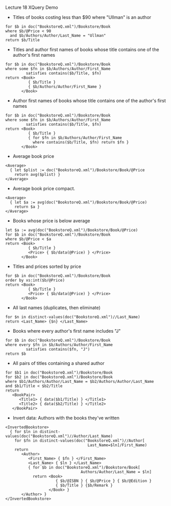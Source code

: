 Lecture 18 XQuery Demo
  - Titles of books costing less than $90 where "Ullman" is an author
  ```XQuery
  for $b in doc("BookstoreQ.xml")/Bookstore/Book
  where $b/@Price < 90
    and $b/Authors/Author/Last_Name = "Ullman"
  return $b/Title
  ```
  - Titles and author first names of books whose title contains one of the author's first names
  ```XQuery
  for $b in doc("BookstoreQ.xml")/Bookstore/Book
  where some $fn in $b/Authors/Author/First_Name
           satisfies contains($b/Title, $fn)
  return <Book>
            { $b/Title }
            { $b/Authors/Author/First_Name }
         </Book>

  ```
  - Author first names of books whose title contains one of the author's first names
  ```XQuery
  for $b in doc("BookstoreQ.xml")/Bookstore/Book
  where some $fn in $b/Authors/Author/First_Name
           satisfies contains($b/Title, $fn)
  return <Book>
            { $b/Title }
            { for $fn in $b/Authors/Author/First_Name
              where contains($b/Title, $fn) return $fn }
         </Book>

  ```
  - Average book price
  ```XQuery
  <Average>
    { let $plist := doc("BookstoreQ.xml")/Bookstore/Book/@Price
      return avg($plist) }
  </Average>
  ```
  - Average book price compact.
  ```XQuery
  <Average>
    { let $a := avg(doc("BookstoreQ.xml")/Bookstore/Book/@Price)
      return $a }
  </Average>
  ```
  - Books whose price is below average
  ```XQuery
  let $a := avg(doc("BookstoreQ.xml")/Bookstore/Book/@Price)
  for $b in doc("BookstoreQ.xml")/Bookstore/Book
  where $b/@Price < $a
  return <Book>
            { $b/Title }
            <Price> { $b/data(@Price) } </Price>
         </Book>
  ```
  - Titles and prices sorted by price
  ```XQuery
  for $b in doc("BookstoreQ.xml")/Bookstore/Book
  order by xs:int($b/@Price)
  return <Book>
            { $b/Title }
            <Price> { $b/data(@Price) } </Price>
         </Book>
  ```
  - All last names (duplicates, then eliminate)
  ```XQuery
  for $n in distinct-values(doc("BookstoreQ.xml")//Last_Name)
  return <Last_Name> {$n} </Last_Name>
  ```
  - Books where every author's first name includes "J"
  ```XQuery
  for $b in doc("BookstoreQ.xml")/Bookstore/Book
  where every $fn in $b/Authors/Author/First_Name
           satisfies contains($fn, "J")
  return $b
  ```
  - All pairs of titles containing a shared author
  ```XQuery
  for $b1 in doc("BookstoreQ.xml")/Bookstore/Book
  for $b2 in doc("BookstoreQ.xml")/Bookstore/Book
  where $b1/Authors/Author/Last_Name = $b2/Authors/Author/Last_Name
  and $b1/Title < $b2/Title
  return
     <BookPair>
        <Title1> { data($b1/Title) } </Title1>
        <Title2> { data($b2/Title) } </Title2>
     </BookPair>
  ```
  - Invert data: Authors with the books they've written
  ```XQuery
  <InvertedBookstore>
    { for $ln in distinct-values(doc("BookstoreQ.xml")//Author/Last_Name)
      for $fn in distinct-values(doc("BookstoreQ.xml")//Author[
                                      Last_Name=$ln]/First_Name)
      return
         <Author>
            <First_Name> { $fn } </First_Name>
            <Last_Name> { $ln } </Last_Name>
            { for $b in doc("BookstoreQ.xml")/Bookstore/Book[
                                   Authors/Author/Last_Name = $ln]
              return <Book>
                        { $b/@ISBN } { $b/@Price } { $b/@Edition }
                        { $b/Title } {$b/Remark }
                     </Book> }
         </Author> }
  </InvertedBookstore>
  ```
